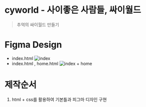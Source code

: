 # cyworld - 사이좋은 사람들, 싸이월드
> 추억의 싸이월드 만들기
# Figma Design
- index.html
![index](https://github.com/HongDawww/free/assets/142575028/87abb4a8-4a9e-4861-93c4-7a34f3c4019a)
- index.html , home.html
![index + home](https://github.com/HongDawww/free/assets/142575028/d0a9ead2-d2f2-45a6-9d9d-02bcfa501531)


# 제작순서 
1. html + css를 활용하여 기본틀과 피그마 디자인 구현
